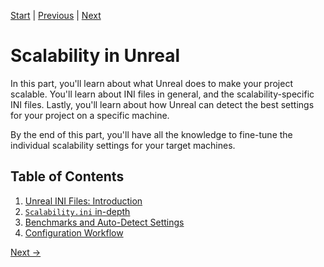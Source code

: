 [Start](Index.md) | [Previous](Intro-Terminology.md) | [Next](Scalem-User-Guide.md)

# Scalability in Unreal

In this part, you'll learn about what Unreal does to make your project scalable.
You'll learn about INI files in general, and the scalability-specific INI files.
Lastly, you'll learn about how Unreal can detect the best settings for your project on a specific machine.

By the end of this part, you'll have all the knowledge to fine-tune the individual scalability settings for your target machines.

## Table of Contents

1. [Unreal INI Files: Introduction](Scalability-in-Unreal/Unreal-ini-Files.md)
2. [`Scalability.ini` in-depth](Scalability-in-Unreal/Scalability-in-depth.md)
3. [Benchmarks and Auto-Detect Settings](Scalability-in-Unreal/Benchmark-AutoDetect-Scalability.md)
4. [Configuration Workflow](Scalability-in-Unreal/Config-Workflow.md)

[Next &rarr;](Scalem-User-Guide.md)